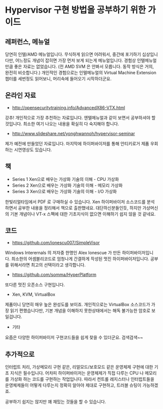 
# Hypervisor 구현 방법을 공부하기 위한 가이드

## 레퍼런스, 메뉴얼

당연히 인텔/AMD 메뉴얼입니다. 무식하게 읽으면 어려워서, 중간에 포기하기 십상입니다만, 어느정도 개념이 잡히면 가장 먼저 보게 되는게 메뉴얼입니다. 경험상 인텔메뉴얼 만큼 좋은 자료는 없었습니다. (전 AMD SVM 은 안봐서 모릅니다. 동작 방식은 거의, 완전히 비슷합니다.)
개인적인 경험으로는 인텔메뉴얼의 Virtual Machine Extension 챕터를 세번정도 읽어보니, 머리속에 들어오기 시작하더군요.

## 온라인 자료
+ http://opensecuritytraining.info/AdvancedX86-VTX.html

강추! 개인적으로 가장 추천하는 자료입니다. 엔텔메뉴얼과 같이 보면서 공부하셔야 할것입니다. 최소한 여기 나오는 내용을 확실히 다 숙지해야 합니다.

+ http://www.slideshare.net/yonghwannoh/hypervisor-seminar

제가 예전에 만들었던 자료입니다. 마지막에 하이퍼바이저를 통해 안티키로거 제품 우회하는 시연영상도 있습니다.

## 책
+ Series 1 Xen으로 배우는 가상화 기술의 이해 - CPU 가상화
+ Series 2 Xen으로 배우는 가상화 기술의 이해 - 메모리 가상화
+ Series 3 Xen으로 배우는 가상화 기술의 이해 - I/O 가상화

한빛리얼타임에서 PDF 로 구매하실 수 있습니다. Xen 하이퍼바이저 소스코드를 분석하면서 공부한 내용을 정리해서 책으로 출판했네요.
대단하신분들인듯, 하지만 가상머신의 기본 개념이나 VT-x 스펙에 대한 기초지식이 없으면 이해하기 쉽지 않을 것 같네요.

## 코드
+ https://github.com/ionescu007/SimpleVisor

Windows Interernals 의 저자중 한명인 Alex Ionescue 가 만든 하이퍼바이저입니다. 최소한의 어셈블리코드로 엄청나게 간결하게 작성된 멋진 하이퍼바이저입니다. 공부를 위해서라면 최고의 선택이라고 생각합니다.


+ https://github.com/somma/HyperPlatform

또다른 멋진 오픈소스 구현입니다. 

+ Xen, KVM, VirtualBox

제품이니 당연히 매우 높은 완성도를 보이죠. 개인적으로는 VirtualBox 소스코드가 가장 읽기 편했습니다만, 기본 개념을 이해하지 못한상태에서는 해독 불가능한 암호로 보일겁니다. 

+ 기타

요즘은 다양한 하이퍼바이저 구현코드들을 쉽게 찾을 수 있더군요. 검색검색~~

## 추가적으로
인터럽트 처리, 가상메모리 구현 같은, 리얼모드/보호모드 같은 운영체제 구현에 대한 기초 지식은 필수입니다. 어차피 하이퍼바이저는 운영체제가  직접 다루는 CPU 나 메모리를 가상화 하는 코드를 구현하는 작업입니다. 따라서 컨트롤 레지스터나 인터럽트들을 운영체제들이 어떻게 다루는지 정확히 알아야 제대로 구현하고, 트러블 슈팅이 가능하겠죠. 

공부하기 쉽지는 않지만 꽤 재밌는 것들을 할 수 있습니다. 